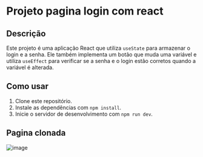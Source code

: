 # Projeto pagina login com react

## Descrição

Este projeto é uma aplicação React que utiliza `useState` para armazenar o login e a senha. Ele também implementa um botão que muda uma variável e utiliza `useEffect` para verificar se a senha e o login estão corretos quando a variável é alterada.

## Como usar

1. Clone este repositório.
2. Instale as dependências com `npm install`.
3. Inicie o servidor de desenvolvimento com `npm run dev`.


## Pagina clonada

![image](https://github.com/LeoEsplinio/page-login-react/assets/162380833/f2cff4ce-6f0e-4401-b3a8-147ab93b6445)






